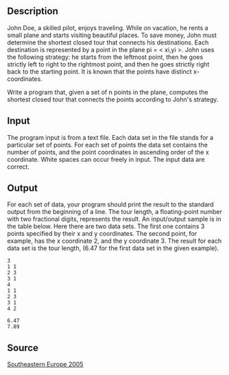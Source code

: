 <h2>Description</h2><p>John Doe, a skilled pilot, enjoys traveling. While on vacation, he rents a small plane and starts visiting beautiful places. To save money, John must determine the shortest closed tour that connects his destinations. Each destination is represented by a point in the plane pi = &lt; xi,yi &gt;. John uses the following strategy: he starts from the leftmost point, then he goes strictly left to right to the rightmost point, and then he goes strictly right back to the starting point. It is known that the points have distinct x-coordinates. 
</p>Write a program that, given a set of n points in the plane, computes the shortest closed tour that connects the points according to John's strategy. <h2>Input</h2><p>The program input is from a text file. Each data set in the file stands for a particular set of points. For each set of points the data set contains the number of points, and the point coordinates in ascending order of the x coordinate. White spaces can occur freely in input. The input data are correct.</p><h2>Output</h2><p>For each set of data, your program should print the result to the standard output from the beginning of a line. The tour length, a floating-point number with two fractional digits, represents the result. An input/output sample is in the table below. Here there are two data sets. The first one contains 3 points specified by their x and y coordinates. The second point, for example, has the x coordinate 2, and the y coordinate 3. The result for each data set is the tour length, (6.47 for the first data set in the given example). </p><pre><code class="language-input1">3
1 1
2 3
3 1
4
1 1
2 3
3 1
4 2</code></pre><pre><code class="language-output1">6.47
7.89</code></pre><h2>Source</h2><a href="searchproblem?field=source&amp;key=Southeastern+Europe+2005">Southeastern Europe 2005</a>